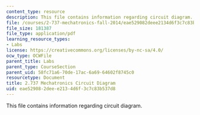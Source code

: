 ```yaml
---
content_type: resource
description: This file contains information regarding circuit diagram.
file: /courses/2-737-mechatronics-fall-2014/eae529082deee2134d6f3c7c83b537d8_MIT2_737F14_Circuit.pdf
file_size: 181387
file_type: application/pdf
learning_resource_types:
- Labs
license: https://creativecommons.org/licenses/by-nc-sa/4.0/
ocw_type: OCWFile
parent_title: Labs
parent_type: CourseSection
parent_uid: 58fc71a6-70de-17ac-6a69-64602f8745c0
resourcetype: Document
title: 2.737 Mechatronics Circuit Diagram
uid: eae52908-2dee-e213-4d6f-3c7c83b537d8
---
```

This file contains information regarding circuit diagram.